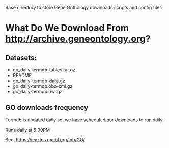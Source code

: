 Base directory to store Gene Onthology downloads scripts and config files

# What Do We Download From http://archive.geneontology.org?

## Datasets: 
  * go_daily-termdb-tables.tar.gz
  * README
  * go_daily-termdb-data.gz
  * go_daily-termdb.obo-xml.gz
  * go_daily-termdb.owl.gz

## GO downloads frequency
Termdb is updated daily so, we have scheduled our downloads to run daily.

Runs daily at 5:00PM

See: https://jenkins.mdibl.org/job/GO/
